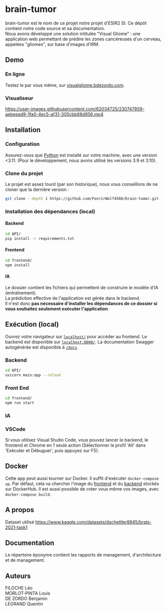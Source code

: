 # brain-tumor
brain-tumor est le nom de ce projet notre projet d'ESIR2 SI. Ce dépôt contient notre code source et sa documentation.<br>
Nous avons développé une solution intitulée "Visual Gliome" : une application web permettant de prédire les zones cancéreuses d'un cerveau, appelées "gliomes", sur base d'images d'IRM.
## Demo
### En ligne
Testez le par vous même, sur [visualgliome.bdezordo.com](https://visualgliome.bdezordo.com/).
### Visualiseur

https://user-images.githubusercontent.com/62034725/230747859-aebeead9-1fa0-4ec5-af31-305cbb68d956.mp4

## Installation 
### Configuration
Assurez-vous que  [Python](https://www.python.org/downloads/) est installé sur votre machine, avec une version <3.11. (Pour le développement, nous avons utilisé les versions 3.9 et 3.10).
### Clone du projet
Le projet est assez lourd (par son historique), nous vous conseillons de ne cloner que la dernière version :
```bash
git clone --depth 1 https://github.com/FenrirWolf4566/brain-tumor.git 
```
### Installation des dépendances (local)
#### Backend
```bash
cd API/
pip install -r requirements.txt 
```
#### Frontend
```bash
cd frontend/
npm install
```
#### IA
Le dossier contient les fichiers qui permettent de construire le modèle d'IA (entraînement). <br>
La prédiction effective de l'application est gérée dans le backend. <br>
Il n'est donc **pas nécessaire d'installer les dépendances de ce dossier si vous souhaitez seulement exécuter l'application**.<br>
## Exécution (local)
Ouvrez votre navigateur sur [```localhost/```](http://localhost/) pour accéder au frontend. Le backend est disponible sur [```localhost:8000/```](http://localhost:8000). La documentation Swagger autogénérée est disponible à [```/docs```](http://localhost:8000/docs).
### Backend
```bash
cd API/
uvicorn main:app --reload
```
### Front End
```bash
cd frontend/
npm run start
```

### IA

### VSCode
Si vous utilisez Visual Studio Code, vous pouvez lancer le backend, le frontend et Chrome en 1 seule action (Sélectionner le profil 'All' dans 'Exécuter et Débuguer', puis appuyez sur F5).

## Docker
Cette app peut aussi tourner sur Docker. 
Il suffit d'exécuter ```docker-compose up```. 
Par défaut, cela va chercher l'image du [frontend](https://hub.docker.com/repository/docker/lfiloche/vg_front) et du [backend](https://hub.docker.com/repository/docker/lfiloche/vg_back) stockés sur DockerHub. Il est aussi possible de créer vous même vos images, avec ```docker-compose build```.

## A propos
Dataset utilisé
https://www.kaggle.com/datasets/dschettler8845/brats-2021-task1

## Documentation
Le répertoire éponyme contient les rapports de management, d'architecture et de management.

## Auteurs
FILOCHE Léo <br>
MORLOT-PINTA Louis <br>
DE ZORDO Benjamin <br>
LEGRAND Quentin <br>
